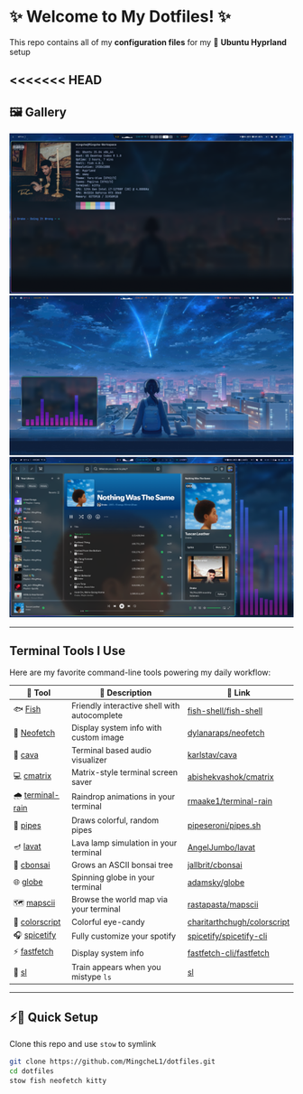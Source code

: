 # ✨ Welcome to My Dotfiles! ✨

This repo contains all of my **configuration files** for my 🐧 **Ubuntu Hyprland** setup 


<<<<<<< HEAD
---

## 🖼️ Gallery

<div align="center">

<img src="./preview/neofetch.png" width="700" alt="Neofetch + Fish Shell Preview"/>



<img src="./preview/cava.png" width="700" alt="Cava Preview"/>



<img src="./preview/spicetify.png" width="700" alt="spicetify Preview"/>

</div>


---


## Terminal Tools I Use

Here are my favorite command-line tools powering my daily workflow:

| 🧩 Tool        | 📝 Description                         | 🔗 Link                                |
|----------------|----------------------------------------|----------------------------------------------|
| 🐟 [Fish](https://github.com/fish-shell/fish-shell) | Friendly interactive shell with autocomplete | [fish-shell/fish-shell](https://github.com/fish-shell/fish-shell) |
| 📸 [Neofetch](https://github.com/dylanaraps/neofetch) | Display system info with custom image   | [dylanaraps/neofetch](https://github.com/dylanaraps/neofetch) |
| 🎵 [cava](https://github.com/karlstav/cava)         | Terminal based audio visualizer     | [karlstav/cava](https://github.com/karlstav/cava) |
| 💻 [cmatrix](https://github.com/abishekvashok/cmatrix) | Matrix-style terminal screen saver           | [abishekvashok/cmatrix](https://github.com/abishekvashok/cmatrix) |
| 🌧️ [terminal-rain](https://github.com/rmaake1/terminal-rain-lightning) | Raindrop animations in your terminal          | [rmaake1/terminal-rain](https://github.com/rmaake1/terminal-rain-lightning) |
| 🧵 [pipes](https://github.com/pipeseroni/pipes.sh)  | Draws colorful, random pipes        | [pipeseroni/pipes.sh](https://github.com/pipeseroni/pipes.sh) |
| 🪔 [lavat](https://github.com/AngelJumbo/lavat)     | Lava lamp simulation in your terminal        | [AngelJumbo/lavat](https://github.com/AngelJumbo/lavat) |
| 🌱 [cbonsai](https://gitlab.com/jallbrit/cbonsai/)  | Grows an ASCII bonsai tree        | [jallbrit/cbonsai](https://gitlab.com/jallbrit/cbonsai/) |
| 🌐 [globe](https://github.com/adamsky/globe)        | Spinning globe in your terminal          | [adamsky/globe](https://github.com/adamsky/globe) |
| 🗺️ [mapscii](https://github.com/rastapasta/mapscii) | Browse the world map via your terminal       | [rastapasta/mapscii](https://github.com/rastapasta/mapscii) |
| 🎨 [colorscript](https://github.com/charitarthchugh/shell-color-scripts) | Colorful eye-candy      | [charitarthchugh/colorscript](https://github.com/charitarthchugh/shell-color-scripts) |
| 🎧 [spicetify](https://github.com/spicetify/spicetify-cli) | Fully customize your spotify       | [spicetify/spicetify-cli](https://github.com/spicetify/spicetify-cli) |
| ⚡ [fastfetch](https://github.com/fastfetch-cli/fastfetch) | Display system info         | [fastfetch-cli/fastfetch](https://github.com/fastfetch-cli/fastfetch) |
| 🚂 [sl](https://www.cyberciti.biz/tips/displays-animations-when-accidentally-you-type-sl-instead-of-ls.html) | Train appears when you mistype `ls`        | [sl](https://www.cyberciti.biz/tips/displays-animations-when-accidentally-you-type-sl-instead-of-ls.html) |

---

## ⚡🔧 Quick Setup

Clone this repo and use `stow` to symlink

```bash
git clone https://github.com/MingcheL1/dotfiles.git
cd dotfiles
stow fish neofetch kitty  
```
